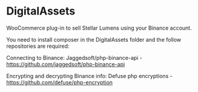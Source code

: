 # DigitalAssets
WooCommerce plug-in to sell Stellar Lumens using your Binance account.

You need to install composer in the DigitalAssets folder and the follow repositories are required:

Connecting to Binance: Jaggedsoft/php-binance-api - https://github.com/jaggedsoft/php-binance-api

Encrypting and decrypting Binance info: Defuse php encryptions - https://github.com/defuse/php-encryption
